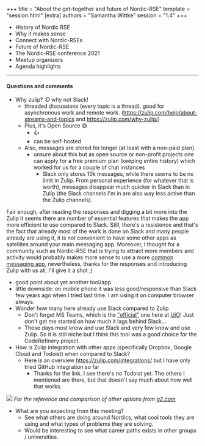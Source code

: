 +++
title = "About the get-together and future of Nordic-RSE"
template = "session.html"
[extra]
authors = "Samantha Wittke"
session = "1.4"
+++

- History of Nordic RSE
- Why it makes sense
- Connect with Nordic-RSEs
- Future of Nordic-RSE
- The Nordic-RSE conference 2021
- Meetup organizers
- Agenda highlights

---

#### Questions and comments

- Why zulip? :D why not Slack!
  - threaded discussions (every topic is a thread). good for asynchronous work and remote work. (https://zulip.com/help/about-streams-and-topics and https://zulip.com/why-zulip/)
  - Plus, it's Open Source :smile:
    - :+1:
    - can be self-hosted
  - Also, messages are stored for longer (at least with a non-paid plan).
    - unsure about this but as open source or non-profit projects one can apply for a free premium plan (keeping entire history) which worked for us for a couple of chat instances
        - Slack only stores 10k messages, while there seems to be no limit in Zulip. From personal experience (for whatever that is worth), messages disappear much quicker in Slack than in Zulip (the Slack channels I'm in are also way less active than the Zulip channels).

Fair enough, after reading the responses and digging a bit more into the Zulip it seems there are number of essential features that makes the app more efficient to use compared to Slack. Still, there's a resistence and that's the fact that already most of the work is done on Slack and many people already are using it, it is not convenient to have some other apps as satellites around your main messaging app. Moreover, I thought for a community such as Nordic-RSE that is trying to attract more members and activity would probably makes more sense to use a more [common messaging app](https://www.g2.com/categories/business-instant-messaging), nevertheless, thanks for the responses and introducing Zulip with us all, I'll give it a shot ;)
  - good point about yet another tool/app.
  - little downside: on mobile phone it was less good/responsive than Slack few years ago when I tried last time. I am using it on computer browser always.
  - Wonder how many here already use Slack compared to Zulip
    - Don't forget MS Teams, which is the ["official"](https://www.uio.no/english/services/it/store-collaborate/o365/help/teams/) one here at [UiO](https://www.uio.no/)! Just don't get me started on how much it lags behind Slack...
    - These days most know and use Slack and very few know and use Zulip. So it is still niche but I think this tool was a good choice for the CodeRefinery project.
- How is Zulip integration with other apps (specifically Dropbox, Google Cloud and Todoist) when compared to Slack?
   - Here is an overview https://zulip.com/integrations/ but I have only tried GitHub integration so far
       - Thanks for the link. I see there's no Todoist yet. The others I mentioned are there, but that doesn't say much about how well that works.

![](https://i.imgur.com/bNJu7Xr.png)
_For the reference and comparison of other options from [g2.com](https://www.g2.com/categories/business-instant-messaging)_

- What are you expecting from this meeting?
    - See what others are doing around Nordics, what cool tools they are using and what types of problems they are solving.
    - Would be interesting to see what career paths exists in other groups / universities.
